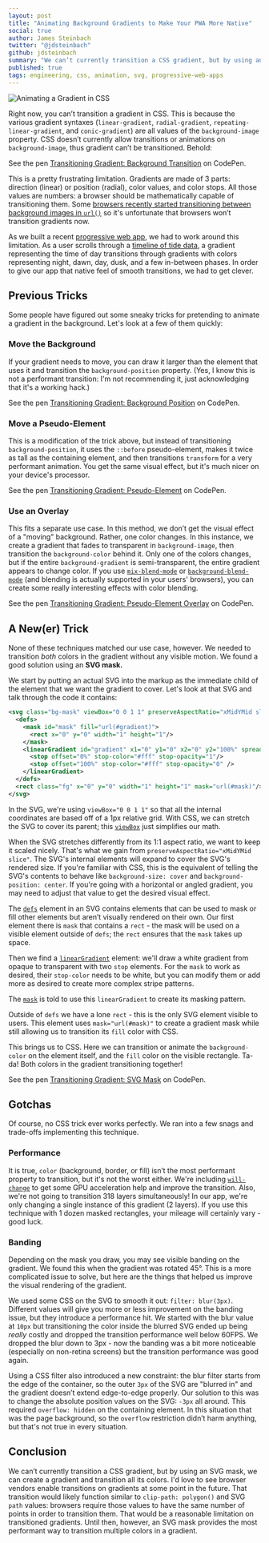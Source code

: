 ```yaml
---
layout: post
title: "Animating Background Gradients to Make Your PWA More Native"
social: true
author: James Steinbach
twitter: "@jdsteinbach"
github: jdsteinbach
summary: "We can’t currently transition a CSS gradient, but by using an SVG mask, we can create a gradient and transition all its colors."
published: true
tags: engineering, css, animation, svg, progressive-web-apps
---
```


![Animating a Gradient in CSS](https://i.imgur.com/sDBDIVN.jpg)

Right now, you can’t transition a gradient in CSS. This is because the various gradient syntaxes (`linear-gradient`, `radial-gradient`, `repeating-linear-gradient`, and `conic-gradient`) are all values of the `background-image` property. CSS doesn’t currently allow transitions or animations on `background-image`, thus gradient can’t be transitioned. Behold:

See the pen [Transitioning Gradient: Background Transition](https://codepen.io/jdsteinbach/pen/OxPWRm/) on CodePen.

This is a pretty frustrating limitation. Gradients are made of 3 parts: direction (linear) or position (radial), color values, and color stops. All those values are numbers: a browser should be mathematically capable of transitioning them. Some [browsers recently started transitioning between background images in `url()`](https://codepen.io/jdsteinbach/pen/LzLegx) so it's unfortunate that browsers won’t transition gradients now.

As we built a recent [progressive web app](https://dockyard.com/progressive-web-apps), we had to work around this limitation. As a user scrolls through a [timeline of tide data](https://hightide.earth), a gradient representing the time of day transitions through gradients with colors representing night, dawn, day, dusk, and a few in-between phases. In order to give our app that native feel of smooth transitions, we had to get clever.

## Previous Tricks

Some people have figured out some sneaky tricks for pretending to animate a gradient in the background. Let's look at a few of them quickly:

### Move the Background

If your gradient needs to move, you can draw it larger than the element that uses it and transition the `background-position` property. (Yes, I know this is not a performant transition: I'm not recommending it, just acknowledging that it's a working hack.)

See the pen [Transitioning Gradient: Background Position](https://codepen.io/jdsteinbach/pen/eGmpmP/) on CodePen.

### Move a Pseudo-Element

This is a modification of the trick above, but instead of transitioning `background-position`, it uses the `::before` pseudo-element, makes it twice as tall as the containing element, and then transitions `transform` for a very performant animation. You get the same visual effect, but it's much nicer on your device's processor.

See the pen [Transitioning Gradient: Pseudo-Element](https://codepen.io/jdsteinbach/pen/GMgpEW/) on CodePen.

### Use an Overlay

This fits a separate use case. In this method, we don’t get the visual effect of a "moving" background. Rather, one color changes. In this instance, we create a gradient that fades to transparent in `background-image`, then transition the `background-color` behind it. Only one of the colors changes, but if the entire `background-gradient` is semi-transparent, the entire gradient appears to change color. If you use [`mix-blend-mode`](https://developer.mozilla.org/en-US/docs/Web/CSS/mix-blend-mode) or [`background-blend-mode`](https://developer.mozilla.org/en-US/docs/Web/CSS/background-blend-mode) (and blending is actually supported in your users' browsers), you can create some really interesting effects with color blending.

See the pen [Transitioning Gradient: Pseudo-Element Overlay](https://codepen.io/jdsteinbach/pen/RLNrdq/) on CodePen.

## A New(er) Trick

None of these techniques matched our use case, however. We needed to transition _both_ colors in the gradient without any visible motion. We found a good solution using an **SVG mask.**

We start by putting an actual SVG into the markup as the immediate child of the element that we want the gradient to cover. Let's look at that SVG and talk through the code it contains:

```svg
<svg class="bg-mask" viewBox="0 0 1 1" preserveAspectRatio="xMidYMid slice">
  <defs>
    <mask id="mask" fill="url(#gradient)">
      <rect x="0" y="0" width="1" height="1"/>
    </mask>
    <linearGradient id="gradient" x1="0" y1="0" x2="0" y2="100%" spreadMethod="pad">
      <stop offset="0%" stop-color="#fff" stop-opacity="1"/>
      <stop offset="100%" stop-color="#fff" stop-opacity="0" />
    </linearGradient>
  </defs>
  <rect class="fg" x="0" y="0" width="1" height="1" mask="url(#mask)"/>
</svg>
```

In the SVG, we're using `viewBox="0 0 1 1"` so that all the internal coordinates are based off of a 1px relative grid. With CSS, we can stretch the SVG to cover its parent; this [`viewBox`](https://developer.mozilla.org/en-US/docs/Web/SVG/Attribute/viewBox) just simplifies our math.

When the SVG stretches differently from its 1:1 aspect ratio, we want to keep it scaled nicely. That's what we gain from `preserveAspectRatio="xMidYMid slice"`. The SVG's internal elements will expand to cover the SVG's rendered size. If you're familiar with CSS, this is the equivalent of telling the SVG's contents to behave like `background-size: cover` and `background-position: center`. If you're going with a horizontal or angled gradient, you may need to adjust that value to get the desired visual effect.

The [`defs`](https://developer.mozilla.org/en-US/docs/Web/SVG/Element/defs) element in an SVG contains elements that can be used to mask or fill other elements but aren’t visually rendered on their own. Our first element there is `mask` that contains a `rect` - the mask will be used on a visible element outside of `defs`; the `rect` ensures that the `mask` takes up space.

Then we find a [`linearGradient`](https://developer.mozilla.org/en-US/docs/Web/SVG/Element/linearGradient) element: we'll draw a white gradient from opaque to transparent with two `stop` elements. For the `mask` to work as desired, their `stop-color` needs to be white, but you can modify them or add more as desired to create more complex stripe patterns.

The [`mask`](https://developer.mozilla.org/en-US/docs/Web/SVG/Element/mask) is told to use this `linearGradient` to create its masking pattern.

Outside of `defs` we have a lone `rect` - this is the only SVG element visible to users. This element uses `mask="url(#mask)"` to create a gradient mask while still allowing us to transition its `fill` color with CSS.

This brings us to CSS. Here we can transition or animate the `background-color` on the element itself, and the `fill` color on the visible rectangle. Ta-da! Both colors in the gradient transitioning together!

See the pen [Transitioning Gradient: SVG Mask](https://codepen.io/jdsteinbach/pen/jGEqVV/) on CodePen.

## Gotchas

Of course, no CSS trick ever works perfectly. We ran into a few snags and trade-offs implementing this technique.

### Performance

It is true, `color` (background, border, or fill) isn’t the most performant property to transition, but it's not the worst either. We're including [`will-change`](https://developer.mozilla.org/en-US/docs/Web/CSS/will-change) to get some GPU acceleration help and improve the transition. Also, we're not going to transition 318 layers simultaneously! In our app, we're only changing a single instance of this gradient (2 layers). If you use this technique with 1 dozen masked rectangles, your mileage will certainly vary - good luck.

### Banding

Depending on the mask you draw, you may see visible banding on the gradient. We found this when the gradient was rotated 45°. This is a more complicated issue to solve, but here are the things that helped us improve the visual rendering of the gradient.

We used some CSS on the SVG to smooth it out: `filter: blur(3px)`. Different values will give you more or less improvement on the banding issue, but they introduce a performance hit. We started with the blur value at `10px` but transitioning the color inside the blurred SVG ended up being _really_ costly and dropped the transition performance well below 60FPS. We dropped the blur down to 3px - now the banding was a bit more noticeable (especially on non-retina screens) but the transition performance was good again.

Using a CSS filter also introduced a new constraint: the blur filter starts from the edge of the container, so the outer `3px` of the SVG are "blurred in" and the gradient doesn’t extend edge-to-edge properly. Our solution to this was to change the absolute position values on the SVG: `-3px` all around. This required `overflow: hidden` on the containing element. In this situation that was the page background, so the `overflow` restriction didn’t harm anything, but that's not true in every situation.

## Conclusion

We can’t currently transition a CSS gradient, but by using an SVG mask, we can create a gradient and transition all its colors. I'd love to see browser vendors enable transitions on gradients at some point in the future. That transition would likely function similar to `clip-path: polygon()` and SVG `path` values: browsers require those values to have the same number of points in order to transition them. That would be a reasonable limitation on transitioned gradients. Until then, however, an SVG mask provides the most performant way to transition multiple colors in a gradient.
